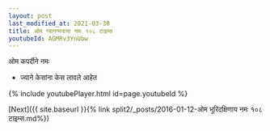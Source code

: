 ```yaml
---
layout: post
last_modified_at: 2021-03-30
title: ओम ग्यानग्मयाया नमः १०८ टाइम्स
youtubeId: AGMRv3YnUbw
---
```

 
 
 ओम कपर्दीने नमः  
 
 -  ज्याने केसांना केस लावले आहेत 
 
  
 
  
 
 
 
 
 
 


{% include youtubePlayer.html id=page.youtubeId %}
 
[Next]({{ site.baseurl }}{% link  split2/_posts/2016-01-12-ओम भूरिदक्षिणाय नमः १०८ टाइम्स.md%})
 
